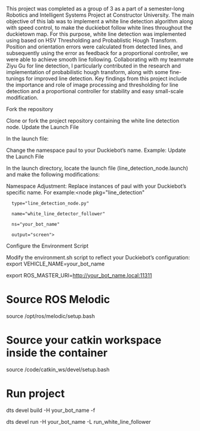 This project was completed as a group of 3 as a part of a semester-long Robotics and Intelligent Systems Project at Constructor University. The main objective of this lab was to implement a white line detection algorithm along with speed control, to make the duckiebot follow white lines throughout the duckietown map. For this purpose, white line detection was implemented using based on HSV Thresholding and Probablistic Hough Transform. Position and orientation errors were calculated from detected lines, and subsequently using the error as feedback for a proportional controller, we were able to achieve smooth line following. Collaborating with my teammate Ziyu Gu for line detection, I particularly contributed in the research and implementation of probabilistic hough transform, along with some fine-tunings for improved line detection. Key findings from this project include the importance and role of image processing and thresholding for line detection and a proportional controller for stability and easy small-scale modification.

Fork the repository

Clone or fork the project repository containing the white line detection node.
Update the Launch File

In the launch file:

 
Change the namespace paul to your Duckiebot’s name.
Example: <remap from="~image/compressed" to="/<your_bot>/camera_node/image/compressed"/>
Update the Launch File

In the launch directory, locate the launch file (line_detection_node.launch) and make the following modifications:

 
Namespace Adjustment: Replace instances of paul with your Duckiebot’s specific name. For example:<node pkg="line_detection"

      type="line_detection_node.py"

      name="white_line_detector_follower"

      ns="your_bot_name"

      output="screen">

Configure the Environment Script

Modify the environment.sh script to reflect your Duckiebot’s configuration:
export VEHICLE_NAME=your_bot_name

export ROS_MASTER_URI=http://your_bot_name.local:11311

# Source ROS Melodic

source /opt/ros/melodic/setup.bash

# Source your catkin workspace inside the container

source /code/catkin_ws/devel/setup.bash

# Run project
dts devel build -H your_bot_name -f

dts devel run -H your_bot_name -L run_white_line_follower

 


 
